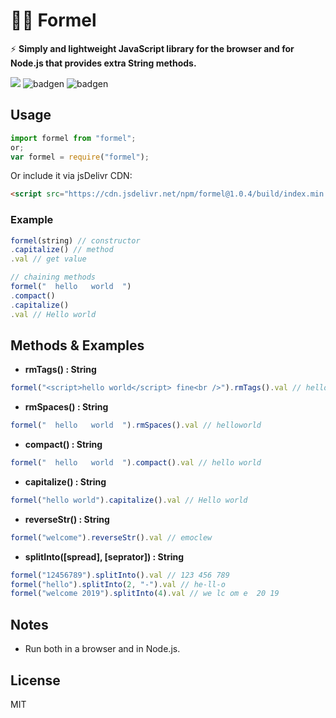 # 🔢😊 Formel

⚡️ **Simply and lightweight JavaScript library for the browser and for Node.js that provides extra String methods.**

[![](https://data.jsdelivr.com/v1/package/npm/formel/badge)](https://www.jsdelivr.com/package/npm/formel) ![badgen](https://badgen.net/bundlephobia/min/formel) ![badgen](https://badgen.net/bundlephobia/minzip/formel)

## Usage

```js
import formel from "formel";
or;
var formel = require("formel");
```

Or include it via jsDelivr CDN:

```html
<script src="https://cdn.jsdelivr.net/npm/formel@1.0.4/build/index.min.js"></script>
```
### Example
```js
formel(string) // constructor
.capitalize() // method
.val // get value

// chaining methods
formel("  hello   world  ")
.compact()
.capitalize()
.val // Hello world
```
## Methods & Examples

- **rmTags() : String**

```js
formel("<script>hello world</script> fine<br />").rmTags().val // hello world fine
```

- **rmSpaces() : String**

```js
formel("  hello   world  ").rmSpaces().val // helloworld
```

- **compact() : String**

```js
formel("  hello   world  ").compact().val // hello world
```

- **capitalize() : String**

```js
formel("hello world").capitalize().val // Hello world
```

- **reverseStr() : String**

```js
formel("welcome").reverseStr().val // emoclew
```
- **splitInto([spread], [seprator]) : String**

```js
formel("12456789").splitInto().val // 123 456 789
formel("hello").splitInto(2, "-").val // he-ll-o
formel("welcome 2019").splitInto(4).val // we lc om e  20 19
```

## Notes
- Run both in a browser and in Node.js.

## License
MIT